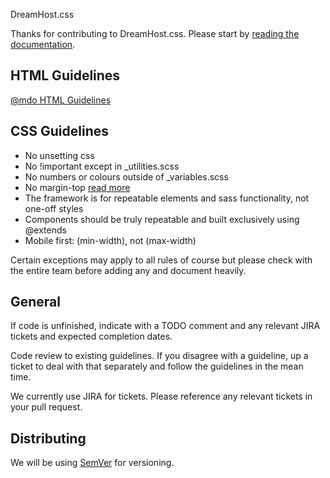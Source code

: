 DreamHost.css

Thanks for contributing to DreamHost.css. Please start by [reading the documentation](http://dreamhost.github.io/dreamhost.css).

## HTML Guidelines
[@mdo HTML Guidelines](http://codeguide.co/#html)

## CSS Guidelines
* No unsetting css
* No !important except in _utilities.scss
* No numbers or colours  outside of _variables.scss
* No margin-top [read more](http://csswizardry.com/2012/06/single-direction-margin-declarations/)
* The framework is for repeatable elements and sass functionality, not one-off styles
* Components should be truly repeatable and built exclusively using @extends
* Mobile first: (min-width), not (max-width)

Certain exceptions may apply to all rules of course but please check with the entire team before adding any and document heavily.

## General
If code is unfinished, indicate with a TODO comment and any relevant JIRA tickets and expected completion dates.

Code review to existing guidelines. If you disagree with a guideline, up a ticket to deal with that separately and follow the guidelines in the mean time.

We currently use JIRA for tickets. Please reference any relevant tickets in your pull request.

## Distributing
We will be using [SemVer](http://semver.org) for versioning.
